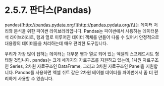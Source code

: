 # 2.5.7.      판다스\(Pandas\)

  
pandas\([http://pandas.pydata.org/](http://pandas.pydata.org/)\)는 데이터 처리와 분석을 위한 파이썬 라이브러리입니다. Pandas는 파이썬에서 사용하는 데이터분석 라이브러리로, 행과 열로 이루어진 데이터 객체를 만들어 다룰 수 있어서  안정적으로 대용량의 데이터들을 처리하는데 매우 편리한 도구입니다.

우리가 가장 많이 접하는 데이터는 대부분 행과 열로 되어 있는 엑셀의 스프레드시트 형태일 것입니다. pandas는 크게 세가지의 자료구조를 지원하고 있는데, 1차원 자료구조인 Series, 2차원 자료구조인 DataFrame, 그리고 3차원 자료구조인 Panel을 지원합니다. Pandas를 사용하면 엑셀 쉬트 같은 2차원 테이블 데이터를 파이썬에서 좀 더 편리하게 사용할 수 있습니다.

